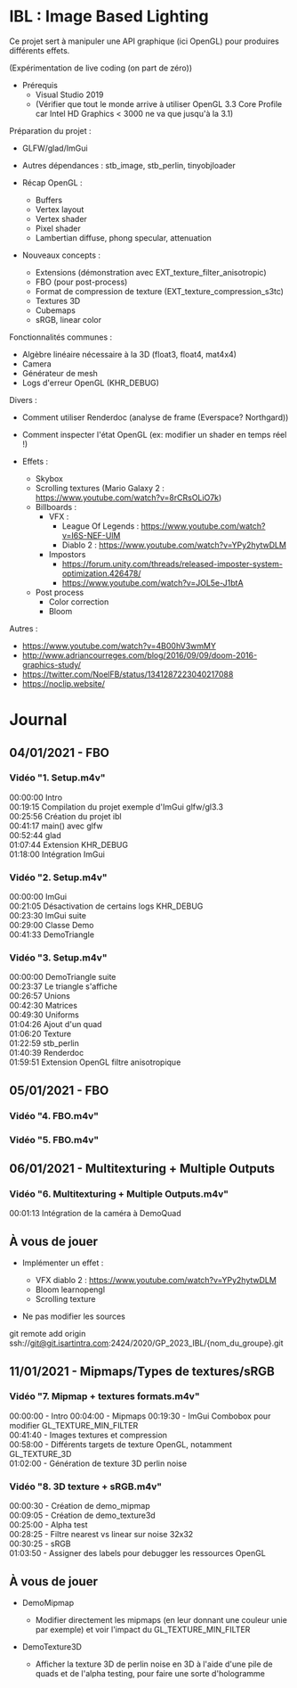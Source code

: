 
# IBL : Image Based Lighting

Ce projet sert à manipuler une API graphique (ici OpenGL) pour produires différents effets.

(Expérimentation de live coding (on part de zéro))

- Prérequis
  - Visual Studio 2019
  - (Vérifier que tout le monde arrive à utiliser OpenGL 3.3 Core Profile car Intel HD Graphics < 3000 ne va que jusqu'à la 3.1)

Préparation du projet :
 - GLFW/glad/ImGui
 - Autres dépendances : stb_image, stb_perlin, tinyobjloader

- Récap OpenGL :
  - Buffers
  - Vertex layout
  - Vertex shader
  - Pixel shader
  - Lambertian diffuse, phong specular, attenuation

- Nouveaux concepts :
  - Extensions (démonstration avec EXT_texture_filter_anisotropic)
  - FBO (pour post-process)
  - Format de compression de texture (EXT_texture_compression_s3tc)
  - Textures 3D
  - Cubemaps
  - sRGB, linear color

Fonctionnalités communes :
 - Algèbre linéaire nécessaire à la 3D (float3, float4, mat4x4)
 - Camera
 - Générateur de mesh
 - Logs d'erreur OpenGL (KHR_DEBUG)

Divers :
 - Comment utiliser Renderdoc (analyse de frame (Everspace? Northgard))
 - Comment inspecter l'état OpenGL (ex: modifier un shader en temps réel !)

- Effets :
  - Skybox
  - Scrolling textures (Mario Galaxy 2 : https://www.youtube.com/watch?v=8rCRsOLiO7k)
  - Billboards :
    - VFX :
      - League Of Legends : https://www.youtube.com/watch?v=I6S-NEF-UlM
      - Diablo 2 : https://www.youtube.com/watch?v=YPy2hytwDLM
    - Impostors
      - https://forum.unity.com/threads/released-imposter-system-optimization.426478/
      - https://www.youtube.com/watch?v=JOL5e-J1btA
  - Post process
    - Color correction
    - Bloom

Autres :
 - https://www.youtube.com/watch?v=4B00hV3wmMY
 - http://www.adriancourreges.com/blog/2016/09/09/doom-2016-graphics-study/
 - https://twitter.com/NoelFB/status/1341287223040217088
 - https://noclip.website/

# Journal 
## 04/01/2021 - FBO
### Vidéo "1. Setup.m4v"  
00:00:00 Intro  
00:19:15 Compilation du projet exemple d'ImGui glfw/gl3.3  
00:25:56 Création du projet ibl  
00:41:17 main() avec glfw  
00:52:44 glad  
01:07:44 Extension KHR_DEBUG  
01:18:00 Intégration ImGui  

### Vidéo "2. Setup.m4v"  
00:00:00 ImGui  
00:21:05 Désactivation de certains logs KHR_DEBUG  
00:23:30 ImGui suite  
00:29:00 Classe Demo  
00:41:33 DemoTriangle  

### Vidéo "3. Setup.m4v"  
00:00:00 DemoTriangle suite  
00:23:37 Le triangle s'affiche  
00:26:57 Unions  
00:42:30 Matrices  
00:49:30 Uniforms  
01:04:26 Ajout d'un quad  
01:06:20 Texture  
01:22:59 stb_perlin  
01:40:39 Renderdoc  
01:59:51 Extension OpenGL filtre anisotropique  

## 05/01/2021 - FBO

### Vidéo "4. FBO.m4v"  
### Vidéo "5. FBO.m4v"  

## 06/01/2021 - Multitexturing + Multiple Outputs

### Vidéo "6. Multitexturing + Multiple Outputs.m4v"
00:01:13 Intégration de la caméra à DemoQuad  

## À vous de jouer  
  - Implémenter un effet :
    - VFX diablo 2 : https://www.youtube.com/watch?v=YPy2hytwDLM
    - Bloom learnopengl
    - Scrolling texture

- Ne pas modifier les sources

git remote add origin ssh://git@git.isartintra.com:2424/2020/GP_2023_IBL/{nom_du_groupe}.git

## 11/01/2021 - Mipmaps/Types de textures/sRGB

### Vidéo "7. Mipmap + textures formats.m4v"
00:00:00 - Intro
00:04:00 - Mipmaps
00:19:30 - ImGui Combobox pour modifier GL_TEXTURE_MIN_FILTER  
00:41:40 - Images textures et compression  
00:58:00 - Différents targets de texture OpenGL, notamment GL_TEXTURE_3D  
01:02:00 - Génération de texture 3D perlin noise

### Vidéo "8. 3D texture + sRGB.m4v"
00:00:30 - Création de demo_mipmap  
00:09:05 - Création de demo_texture3d  
00:25:00 - Alpha test  
00:28:25 - Filtre nearest vs linear sur noise 32x32  
00:30:25 - sRGB  
01:03:50 - Assigner des labels pour debugger les ressources OpenGL

## À vous de jouer  
 - DemoMipmap
   - Modifier directement les mipmaps (en leur donnant une couleur unie par exemple) et voir l'impact du GL_TEXTURE_MIN_FILTER

 - DemoTexture3D
   - Afficher la texture 3D de perlin noise en 3D à l'aide d'une pile de quads et de l'alpha testing, pour faire une sorte d'hologramme